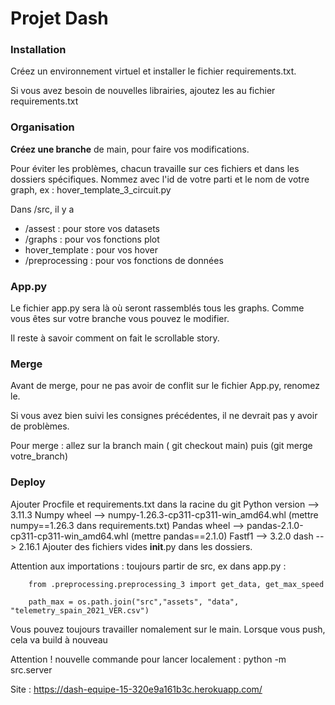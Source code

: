 
# Projet Dash


### Installation 

Créez un environnement virtuel et installer le fichier requirements.txt.

Si vous avez besoin de nouvelles librairies, ajoutez les au fichier requirements.txt


### Organisation

__Créez une branche__ de main, pour faire vos modifications.

Pour éviter les problèmes, chacun travaille sur ces fichiers et dans les dossiers spécifiques. 
Nommez avec l'id de votre parti et le nom de votre graph, ex : hover_template_3_circuit.py

Dans /src, il y a 
- /assest   : pour store vos datasets
- /graphs   : pour vos fonctions plot
- hover_template : pour vos hover
- /preprocessing : pour vos fonctions de données 


### App.py

Le fichier app.py sera là où seront rassemblés tous les graphs. Comme vous êtes sur votre branche vous pouvez le modifier.

Il reste à savoir comment on fait le scrollable story. 

### Merge 

Avant de merge, pour ne pas avoir de conflit sur le fichier App.py, renomez le.

Si vous avez bien suivi les consignes précédentes, il ne devrait pas y avoir de problèmes. 

Pour merge : allez sur la branch main ( git checkout main) puis (git merge votre_branch)


### Deploy

Ajouter Procfile et requirements.txt dans la racine du git
Python version --> 3.11.3
Numpy wheel --> numpy-1.26.3-cp311-cp311-win_amd64.whl   (mettre numpy==1.26.3 dans requirements.txt)
Pandas wheel --> pandas-2.1.0-cp311-cp311-win_amd64.whl (mettre pandas==2.1.0)
Fastf1 --> 3.2.0
dash --> 2.16.1
Ajouter des fichiers vides __init__.py dans les dossiers.

Attention aux importations :
    toujours partir de src, ex dans app.py : 
        
        from .preprocessing.preprocessing_3 import get_data, get_max_speed

        path_max = os.path.join("src","assets", "data", "telemetry_spain_2021_VER.csv")

Vous pouvez toujours travailler nomalement sur le main. Lorsque vous push, cela va build à nouveau 


Attention ! nouvelle commande pour lancer localement : python -m src.server


Site : 
https://dash-equipe-15-320e9a161b3c.herokuapp.com/